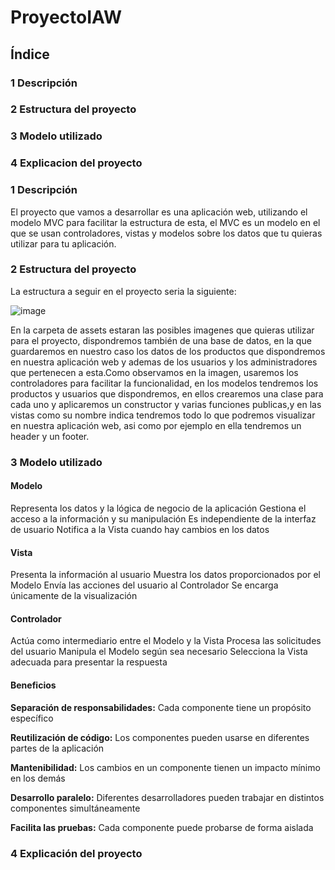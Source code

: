 # ProyectoIAW
## Índice
### 1 Descripción
### 2 Estructura del proyecto
### 3 Modelo utilizado
### 4 Explicacion del proyecto


### 1 Descripción

El proyecto que vamos a desarrollar es una aplicación web, utilizando el modelo MVC para facilitar la estructura de esta, el MVC es un modelo en el que se usan controladores, vistas y modelos sobre los datos que tu quieras utilizar para tu aplicación.

### 2 Estructura del proyecto

La estructura a seguir en el proyecto seria la siguiente:

![image](https://github.com/user-attachments/assets/a672b7ea-256f-4d25-ac1e-47d6b8fc2ef8)

En la carpeta de assets estaran las posibles imagenes que quieras utilizar para el proyecto, dispondremos también de una base de datos, en la que guardaremos en nuestro caso los datos de los productos que dispondremos en nuestra aplicación web y ademas de los usuarios y los administradores que pertenecen a esta.Como observamos en la imagen, usaremos los controladores para facilitar la funcionalidad, en los modelos tendremos los productos y usuarios que dispondremos, en ellos crearemos una clase para cada uno y aplicaremos un constructor y varias funciones publicas,y en las vistas como su nombre indica tendremos todo lo que podremos visualizar en nuestra aplicación web, asi como por ejemplo en ella tendremos un header y un footer.

### 3 Modelo utilizado

#### Modelo

Representa los datos y la lógica de negocio de la aplicación
Gestiona el acceso a la información y su manipulación
Es independiente de la interfaz de usuario
Notifica a la Vista cuando hay cambios en los datos

#### Vista

Presenta la información al usuario
Muestra los datos proporcionados por el Modelo
Envía las acciones del usuario al Controlador
Se encarga únicamente de la visualización

#### Controlador

Actúa como intermediario entre el Modelo y la Vista
Procesa las solicitudes del usuario
Manipula el Modelo según sea necesario
Selecciona la Vista adecuada para presentar la respuesta

#### Beneficios

**Separación de responsabilidades:** Cada componente tiene un propósito específico

**Reutilización de código:** Los componentes pueden usarse en diferentes partes de la aplicación

**Mantenibilidad:** Los cambios en un componente tienen un impacto mínimo en los demás

**Desarrollo paralelo:** Diferentes desarrolladores pueden trabajar en distintos componentes simultáneamente

**Facilita las pruebas:** Cada componente puede probarse de forma aislada

### 4 Explicación del proyecto





